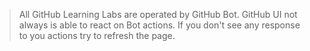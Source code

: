 > All GitHub Learning Labs are operated by GitHub Bot. GitHub UI not always is able to react on Bot actions. If you don't see any response to you actions try to refresh the page.
